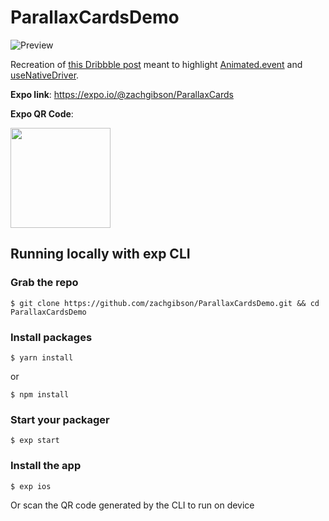 # ParallaxCardsDemo
![Preview](https://raw.githubusercontent.com/zachgibson/ParallaxCardsDemo/master/demo.gif)

Recreation of [this Dribbble post](https://dribbble.com/shots/2518516-Nike-Promotion-Ads-Parallax-Effect) meant to highlight [Animated.event](http://facebook.github.io/react-native/releases/0.47/docs/animated.html#event) and [useNativeDriver](http://facebook.github.io/react-native/releases/0.47/docs/animated.html#using-the-native-driver).

**Expo link**: https://expo.io/@zachgibson/ParallaxCards  

**Expo QR Code**:  

<img src="https://raw.githubusercontent.com/zachgibson/ParallaxCardsDemo/master/qr.png" width="160px;"/>

## Running locally with exp CLI
### Grab the repo
```shell
$ git clone https://github.com/zachgibson/ParallaxCardsDemo.git && cd ParallaxCardsDemo
```

### Install packages
```shell
$ yarn install
```
or
```shell
$ npm install
```

### Start your packager
```shell
$ exp start
```

### Install the app
```shell
$ exp ios
```
Or scan the QR code generated by the CLI to run on device

